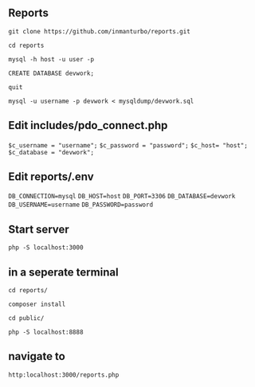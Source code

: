 ## Reports

`git clone https://github.com/inmanturbo/reports.git`

`cd reports`

`mysql -h host -u user -p`

`CREATE DATABASE devwork;`

`quit`

`mysql -u username -p devwork < mysqldump/devwork.sql`

## Edit includes/pdo_connect.php

`$c_username = "username";`
`$c_password = "password";`
`$c_host= "host";`
`$c_database = "devwork";`

##  Edit reports/.env


`DB_CONNECTION=mysql`
`DB_HOST=host`
`DB_PORT=3306`
`DB_DATABASE=devwork`
`DB_USERNAME=username`
`DB_PASSWORD=password`

## Start server

`php -S localhost:3000`

## in a seperate terminal 

`cd reports/`

`composer install`

`cd public/`

`php -S localhost:8888`

## navigate to

`http:localhost:3000/reports.php`
